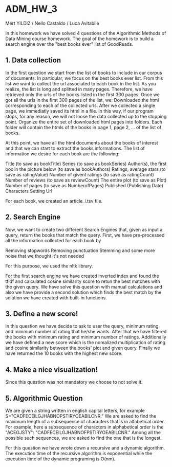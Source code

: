 # ADM_HW_3
Mert YILDIZ / Nello Castaldo / Luca Avitabile

In this homework we have solved 4 questions of the Algorithmic Methods of Data Mining course homework. The goal of the homework is to build a search engine over the "best books ever" list of GoodReads.

## 1. Data collection

In the first question we start from the list of books to include in our corpus of documents. In particular, we focus on the best books ever list. From this list we want to collect the url associated to each book in the list. As you realize, the list is long and splitted in many pages. Therefore, we have retrieved only the urls of the books listed in the first 300 pages. Once we got all the urls in the first 300 pages of the list, we:
      Downloaded the html corresponding to each of the collected urls.
      After we collected a single page, we immediatly saved its html in a file. In this way, if our program stops, for any reason, we will not loose the data collected up to the stopping point.
      Organize the entire set of downloaded html pages into folders. Each folder will contain the htmls of the books in page 1, page 2, ... of the list of books.

At this point, we have all the html documents about the books of interest and that we can start to extract the books informations. The list of information we desire for each book are the following:

Title (to save as bookTitle)
Series (to save as bookSeries)
Author(s), the first box in the picture below (to save as bookAuthors)
Ratings, average stars (to save as ratingValue)
Number of givent ratings (to save as ratingCount)
Number of reviews (to save as reviewCount)
The entire plot (to save as Plot)
Number of pages (to save as NumberofPages)
Published (Publishing Date)
Characters
Setting
Url

For each book, we created an article_i.tsv file.

## 2. Search Engine
Now, we want to create two different Search Engines that, given as input a query, return the books that match the query.
First, we have pre-processed all the information collected for each book by

Removing stopwords
Removing punctuation
Stemming
and some more noise that we thought it's not needed

For this purpose, we used the nltk library.

For the first search engine we have created inverted index and found the tfidf and calculated cosine similarity score to retun the best matches with the given query. We have solve this question with manual calculations and also we have provide a second solution which finds the best match by the solution we have created with built-in functions.

## 3. Define a new score!

In this question we have decide to ask to user the query, minimum rating and minimum number of rating that he/she wants. After that we have filtered the books with minimum rating and minimum number of ratings. Additionally we have defined a new score which is the nomalized multiplication of rating and cosine similarity between the books' plot and given query. Finally we have returned the 10 books with the highest new score.

## 4. Make a nice visualization!

Since this question was not mandatory we choose to not solve it. 

## 5. Algorithmic Question

We are given a string written in english capital letters, for example S="CADFECEILGJHABNOPSTIRYOEABILCNR." We are asked to find the maximum length of a subsequence of characters that is in alfabetical order. For example, here a subsequence of characters in alphabetical order is the "ACEGJSTY": "CADFECEILGJHABNOFPSTIRYOEABILCNR." Among all the possible such sequences, we are asked to find the one that is the longest.

For this question we have wrote down a recursive and a dynamic algorithm. The execution time of the recursive algorithm is exponential while the execution time of the dynamic programing is O(nm).



